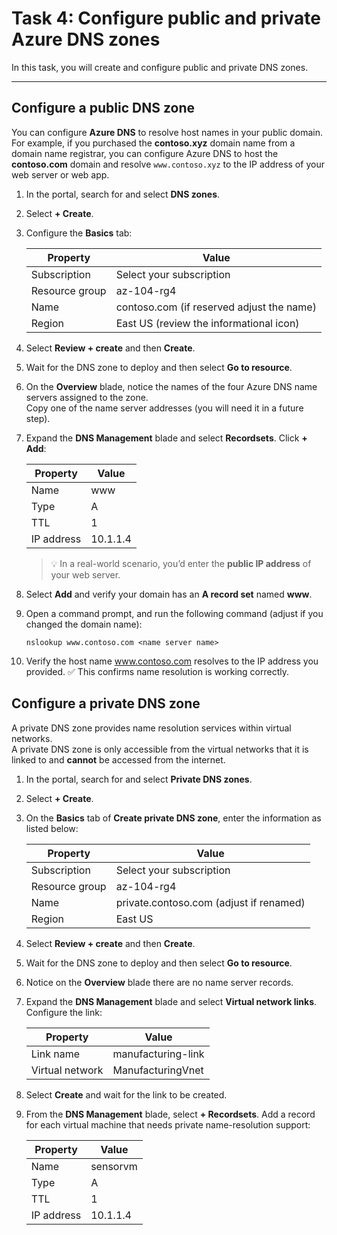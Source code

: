 # Task 4: Configure public and private Azure DNS zones

In this task, you will create and configure public and private DNS zones.

---

## Configure a public DNS zone

You can configure **Azure DNS** to resolve host names in your public domain.  
For example, if you purchased the **contoso.xyz** domain name from a domain name registrar, you can configure Azure DNS to host the **contoso.com** domain and resolve `www.contoso.xyz` to the IP address of your web server or web app.

1. In the portal, search for and select **DNS zones**.
2. Select **+ Create**.
3. Configure the **Basics** tab:

   | Property       | Value                                          |
   |----------------|------------------------------------------------|
   | Subscription   | Select your subscription                       |
   | Resource group | az-104-rg4                                     |
   | Name           | contoso.com (if reserved adjust the name)      |
   | Region         | East US (review the informational icon)        |

4. Select **Review + create** and then **Create**.
5. Wait for the DNS zone to deploy and then select **Go to resource**.
6. On the **Overview** blade, notice the names of the four Azure DNS name servers assigned to the zone.  
   Copy one of the name server addresses (you will need it in a future step).
7. Expand the **DNS Management** blade and select **Recordsets**. Click **+ Add**:

   | Property   | Value     |
   |------------|-----------|
   | Name       | www       |
   | Type       | A         |
   | TTL        | 1         |
   | IP address | 10.1.1.4  |

   > 💡 In a real-world scenario, you’d enter the **public IP address** of your web server.

8. Select **Add** and verify your domain has an **A record set** named **www**.
9. Open a command prompt, and run the following command (adjust if you changed the domain name):

   ```shell
   nslookup www.contoso.com <name server name>

10. Verify the host name www.contoso.com
 resolves to the IP address you provided.
✅ This confirms name resolution is working correctly.

## Configure a private DNS zone

A private DNS zone provides name resolution services within virtual networks.  
A private DNS zone is only accessible from the virtual networks that it is linked to and **cannot** be accessed from the internet.

1. In the portal, search for and select **Private DNS zones**.
2. Select **+ Create**.
3. On the **Basics** tab of **Create private DNS zone**, enter the information as listed below:

   | Property       | Value                                      |
   |----------------|--------------------------------------------|
   | Subscription   | Select your subscription                   |
   | Resource group | az-104-rg4                                 |
   | Name           | private.contoso.com (adjust if renamed)   |
   | Region         | East US                                   |

4. Select **Review + create** and then **Create**.
5. Wait for the DNS zone to deploy and then select **Go to resource**.
6. Notice on the **Overview** blade there are no name server records.
7. Expand the **DNS Management** blade and select **Virtual network links**. Configure the link:

   | Property        | Value             |
   |-----------------|------------------|
   | Link name       | manufacturing-link|
   | Virtual network | ManufacturingVnet |

8. Select **Create** and wait for the link to be created.
9. From the **DNS Management** blade, select **+ Recordsets**. Add a record for each virtual machine that needs private name-resolution support:

   | Property   | Value     |
   |------------|-----------|
   | Name       | sensorvm  |
   | Type       | A         |
   | TTL        | 1         |
   | IP address | 10.1.1.4  |

